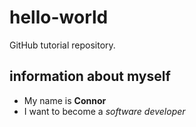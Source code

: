 # hello-world
GitHub tutorial repository.

## information about myself
- My name is **Connor**
- I want to become a *software developer*
